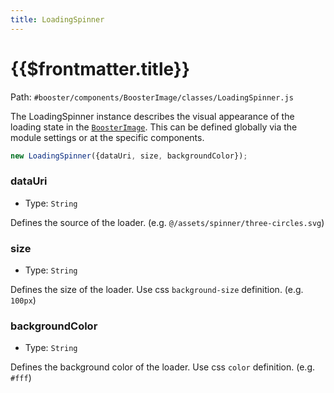 ```yaml
---
title: LoadingSpinner
---
```


# {{$frontmatter.title}}

Path: `#booster/components/BoosterImage/classes/LoadingSpinner.js`

The LoadingSpinner instance describes the visual appearance of the loading state in the [`BoosterImage`](/v2/components/booster-image). This can be defined globally via the module settings or at the specific components.

````js
new LoadingSpinner({dataUri, size, backgroundColor});
````

### dataUri

- Type: `String`

Defines the source of the loader. (e.g. `@/assets/spinner/three-circles.svg`)

### size

- Type: `String`

Defines the size of the loader. Use css `background-size` definition. (e.g. `100px`)

### backgroundColor

- Type: `String`

Defines the background color of the loader. Use css `color` definition. (e.g. `#fff`)
